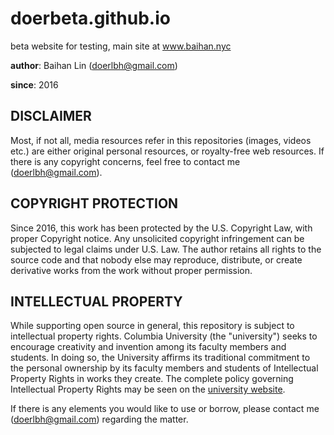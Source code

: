 # doerbeta.github.io

beta website for testing, main site at www.baihan.nyc

**author**: Baihan Lin (doerlbh@gmail.com)

**since**: 2016





## DISCLAIMER

Most, if not all, media resources refer in this repositories (images, videos etc.) are either original personal resources, or royalty-free web resources. If there is any copyright concerns, feel free to contact me (doerlbh@gmail.com).

  

## COPYRIGHT PROTECTION

Since 2016, this work has been protected by the U.S. Copyright Law, with proper Copyright notice. Any unsolicited copyright infringement can be subjected to legal claims under U.S. Law. The author retains all rights to the source code and that nobody else may reproduce, distribute, or create derivative works from the work without proper permission. 

  

## INTELLECTUAL PROPERTY

While supporting open source in general, this repository is subject to intellectual property rights. Columbia University (the "university") seeks to encourage creativity and invention among its faculty members and students. In doing so, the University affirms its traditional commitment to the personal ownership by its faculty members and students of Intellectual Property Rights in works they create. The complete policy governing Intellectual Property Rights may be seen on the [university website](https://research.columbia.edu/protection-intellectual-property).

If there is any elements you would like to use or borrow, please contact me (doerlbh@gmail.com) regarding the matter.